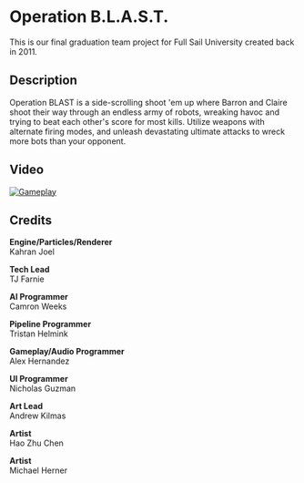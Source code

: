 # Operation B.L.A.S.T.

This is our final graduation team project for Full Sail University created back in 2011.

Description
---
Operation BLAST is a side-scrolling shoot 'em up where Barron and Claire shoot their way through an endless army of robots, wreaking havoc and trying to beat each other's score for most kills. Utilize weapons with alternate firing modes, and unleash devastating ultimate attacks to wreck more bots than your opponent. 

Video
---
[![Gameplay](https://img.youtube.com/vi/AHEOiAC5bNo/0.jpg)](https://www.youtube.com/watch?v=AHEOiAC5bNo)


Credits
---

**Engine/Particles/Renderer**  
Kahran Joel

**Tech Lead**  
TJ Farnie

**AI Programmer**  
Camron Weeks

**Pipeline Programmer**  
Tristan Helmink

**Gameplay/Audio Programmer**  
Alex Hernandez

**UI Programmer**  
Nicholas Guzman

**Art Lead**  
Andrew Kilmas

**Artist**  
Hao Zhu Chen

**Artist**  
Michael Herner
